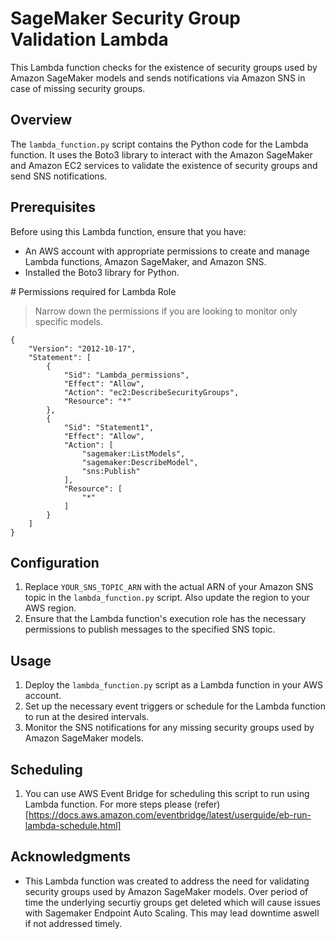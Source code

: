 # SageMaker Security Group Validation Lambda

This Lambda function checks for the existence of security groups used by Amazon SageMaker models and sends notifications via Amazon SNS in case of missing security groups.

## Overview

The `lambda_function.py` script contains the Python code for the Lambda function. It uses the Boto3 library to interact with the Amazon SageMaker and Amazon EC2 services to validate the existence of security groups and send SNS notifications.

## Prerequisites

Before using this Lambda function, ensure that you have:

- An AWS account with appropriate permissions to create and manage Lambda functions, Amazon SageMaker, and Amazon SNS.
- Installed the Boto3 library for Python.

# Permissions required for Lambda Role 

> Narrow down the permissions if you are looking to monitor only specific models.

```
{
    "Version": "2012-10-17",
    "Statement": [
        {
            "Sid": "Lambda_permissions",
            "Effect": "Allow",
            "Action": "ec2:DescribeSecurityGroups",
            "Resource": "*"
        },
        {
            "Sid": "Statement1",
            "Effect": "Allow",
            "Action": [
                "sagemaker:ListModels",
                "sagemaker:DescribeModel",
                "sns:Publish"
            ],
            "Resource": [
                "*"
            ]
        }
    ]
}
```

## Configuration

1. Replace `YOUR_SNS_TOPIC_ARN` with the actual ARN of your Amazon SNS topic in the `lambda_function.py` script. Also update the region to your AWS region.
2. Ensure that the Lambda function's execution role has the necessary permissions to publish messages to the specified SNS topic.

## Usage

1. Deploy the `lambda_function.py` script as a Lambda function in your AWS account.
2. Set up the necessary event triggers or schedule for the Lambda function to run at the desired intervals.
3. Monitor the SNS notifications for any missing security groups used by Amazon SageMaker models.

## Scheduling 

1. You can use AWS Event Bridge for scheduling this script to run using Lambda function. For more steps please (refer)[https://docs.aws.amazon.com/eventbridge/latest/userguide/eb-run-lambda-schedule.html]

## Acknowledgments

- This Lambda function was created to address the need for validating security groups used by Amazon SageMaker models. Over period of time the underlying securtiy groups get deleted which will cause issues with Sagemaker Endpoint Auto Scaling. This may lead downtime aswell if not addressed timely. 

